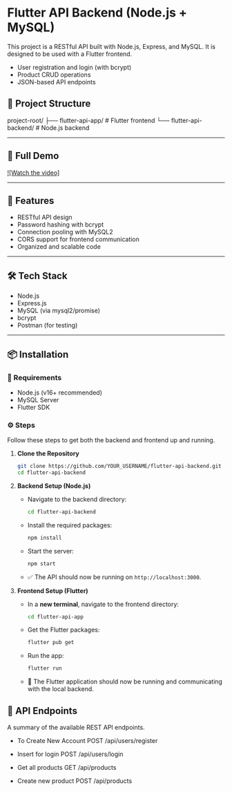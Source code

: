# Flutter API Backend (Node.js + MySQL)

This project is a RESTful API built with Node.js, Express, and MySQL. It is designed to be used with a Flutter frontend.

- User registration and login (with bcrypt)
- Product CRUD operations
- JSON-based API endpoints

## 📁 Project Structure

project-root/
├── flutter-api-app/ # Flutter frontend
└── flutter-api-backend/ # Node.js backend

---

## 🎥 Full Demo

[![Watch the video]](https://youtu.be/MnVO_YBagnM)

---

## 🚀 Features

- RESTful API design
- Password hashing with bcrypt
- Connection pooling with MySQL2
- CORS support for frontend communication
- Organized and scalable code

---

## 🛠 Tech Stack

- Node.js
- Express.js
- MySQL (via mysql2/promise)
- bcrypt
- Postman (for testing)

---
## 📦 Installation

### 🔧 Requirements

- Node.js (v16+ recommended)
- MySQL Server
- Flutter SDK

### ⚙️ Steps

Follow these steps to get both the backend and frontend up and running.

1.  **Clone the Repository**
    ```bash
    git clone https://github.com/YOUR_USERNAME/flutter-api-backend.git
    cd flutter-api-backend
    ```

2.  **Backend Setup (Node.js)**
    *   Navigate to the backend directory:
        ```bash
        cd flutter-api-backend
        ```
    *   Install the required packages:
        ```bash
        npm install
        ```
    *   Start the server:
        ```bash
        npm start
        ```
    *   ✅ The API should now be running on `http://localhost:3000`.

3.  **Frontend Setup (Flutter)**
    *   In a **new terminal**, navigate to the frontend directory:
        ```bash
        cd flutter-api-app
        ```
    *   Get the Flutter packages:
        ```bash
        flutter pub get
        ```
    *   Run the app:
        ```bash
        flutter run
        ```
    *   📱 The Flutter application should now be running and communicating with the local backend.

## 📍 API Endpoints

A summary of the available REST API endpoints.

- To Create New Account
POST /api/users/register

- Insert for login 
POST /api/users/login

- Get all products
GET /api/products

- Create new product
POST /api/products 
